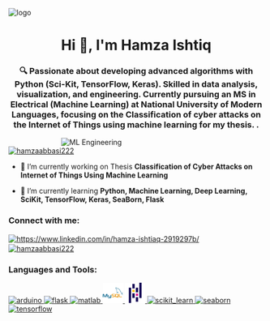 ![logo](https://github.com/HamzaAbbasi222/Hamza-Abbasi222/blob/main/Linkedin%20Banner.jpg)
<h1 align="center">Hi 👋, I'm Hamza Ishtiq</h1>
<h3 align="center">🔍 Passionate about developing advanced algorithms with Python (Sci-Kit, TensorFlow, Keras). Skilled in data analysis, visualization, and engineering. Currently pursuing an MS in Electrical (Machine Learning) at National University of Modern Languages, focusing on the Classification of cyber attacks on the Internet of Things using machine learning for my thesis. .</h3>
<img align="right" alt="ML Engineering" width="400" src="https://www.google.com/url?sa=i&url=https%3A%2F%2Fwww.linkedin.com%2Fpulse%2F14-things-you-need-know-become-machine-learning-ai-ronald-van-loon&psig=AOvVaw0xX_UJNf68yNW7zFxpjfYH&ust=1713427588177000&source=images&cd=vfe&opi=89978449&ved=0CBIQjRxqFwoTCKCYxKblyIUDFQAAAAAdAAAAABAE" >

<p align="left"> <a href="https://github.com/ryo-ma/github-profile-trophy"><img src="https://media.licdn.com/dms/image/D4D03AQFtyIpSxsuL0w/profile-displayphoto-shrink_200_200/0/1704897700257?e=1718841600&v=beta&t=LKQn61fWZqN-N5MP8ebbz1O1GqlDFVtQg1ZCLZC-Vp0" alt="hamzaabbasi222" /></a> </p>

- 🔭 I’m currently working on Thesis **Classification of Cyber Attacks on Internet of Things Using Machine Learning**

- 🌱 I’m currently learning **Python, Machine Learning, Deep Learning, SciKit, TensorFlow, Keras, SeaBorn, Flask**

<h3 align="left">Connect with me:</h3>
<p align="left">
<a href="https://www.linkedin.com/in/hamza-ishtiaq-ml-seo/" target="blank"><img align="center" src="https://raw.githubusercontent.com/rahuldkjain/github-profile-readme-generator/master/src/images/icons/Social/linked-in-alt.svg" alt="https://www.linkedin.com/in/hamza-ishtiaq-2919297b/" height="30" width="40" /></a>
<a href="https://fb.com/hamzaabbasi222" target="blank"><img align="center" src="https://raw.githubusercontent.com/rahuldkjain/github-profile-readme-generator/master/src/images/icons/Social/facebook.svg" alt="hamzaabbasi222" height="30" width="40" /></a>
</p>

<h3 align="left">Languages and Tools:</h3>
<p align="left"> <a href="https://www.arduino.cc/" target="_blank" rel="noreferrer"> <img src="https://cdn.worldvectorlogo.com/logos/arduino-1.svg" alt="arduino" width="40" height="40"/> </a> <a href="https://flask.palletsprojects.com/" target="_blank" rel="noreferrer"> <img src="https://www.vectorlogo.zone/logos/pocoo_flask/pocoo_flask-icon.svg" alt="flask" width="40" height="40"/> </a> <a href="https://www.mathworks.com/" target="_blank" rel="noreferrer"> <img src="https://upload.wikimedia.org/wikipedia/commons/2/21/Matlab_Logo.png" alt="matlab" width="40" height="40"/> </a> <a href="https://www.mysql.com/" target="_blank" rel="noreferrer"> <img src="https://raw.githubusercontent.com/devicons/devicon/master/icons/mysql/mysql-original-wordmark.svg" alt="mysql" width="40" height="40"/> </a> <a href="https://pandas.pydata.org/" target="_blank" rel="noreferrer"> <img src="https://raw.githubusercontent.com/devicons/devicon/2ae2a900d2f041da66e950e4d48052658d850630/icons/pandas/pandas-original.svg" alt="pandas" width="40" height="40"/> </a> <a href="https://scikit-learn.org/" target="_blank" rel="noreferrer"> <img src="https://upload.wikimedia.org/wikipedia/commons/0/05/Scikit_learn_logo_small.svg" alt="scikit_learn" width="40" height="40"/> </a> <a href="https://seaborn.pydata.org/" target="_blank" rel="noreferrer"> <img src="https://seaborn.pydata.org/_images/logo-mark-lightbg.svg" alt="seaborn" width="40" height="40"/> </a> <a href="https://www.tensorflow.org" target="_blank" rel="noreferrer"> <img src="https://www.vectorlogo.zone/logos/tensorflow/tensorflow-icon.svg" alt="tensorflow" width="40" height="40"/> </a> </p>
